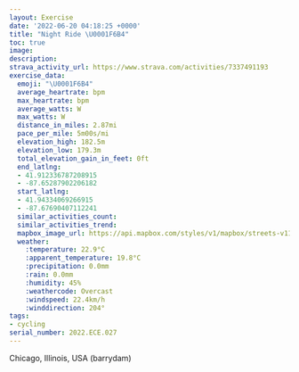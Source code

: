 ```yaml
---
layout: Exercise
date: '2022-06-20 04:18:25 +0000'
title: "Night Ride \U0001F6B4"
toc: true
image:
description:
strava_activity_url: https://www.strava.com/activities/7337491193
exercise_data:
  emoji: "\U0001F6B4"
  average_heartrate: bpm
  max_heartrate: bpm
  average_watts: W
  max_watts: W
  distance_in_miles: 2.87mi
  pace_per_mile: 5m00s/mi
  elevation_high: 182.5m
  elevation_low: 179.3m
  total_elevation_gain_in_feet: 0ft
  end_latlng:
  - 41.912336787208915
  - -87.65287902206182
  start_latlng:
  - 41.94334069266915
  - -87.67690407112241
  similar_activities_count:
  similar_activities_trend:
  mapbox_image_url: https://api.mapbox.com/styles/v1/mapbox/streets-v11/static/path-5+787af2-1.0(%7B%60__GtkcvOCKDJAZALLn%40%3Fl%40DV%3Ff%40BL%40d%40CR%40HCBDPJN%5CJXOl%40%40LDJC%60%40FTAz%40HFCRDP%3FJCJKJBR%3FLDfAKHCd%40%40REl%40AHAJ%3F%5ECj%40BDAXJLG%40B%40%3F%3FATAR%3FVE%60%40%40HE%5CGHBT%3FNDf%40%3FJCj%40%40t%40ERFFEXDRGV%3FTGv%40Dr%40CFEl%40DpAQt%40BLAZ%40XAJCFFRA%60%40%3FZGXFPALDt%40CPFf%40%40d%40ALGr%40D%5E%3FFD%5CIV%40PGVCT%3FHCPDb%40OL%40HCECOAAUCB%3FC%5EVR%3FXId%40a%40dAoANUt%40o%40XQTe%40HIBKTULWn%40w%40jAqAv%40_ABI%5C%5DFKRUJGlAuAb%40q%40%7CAiBLENUTQb%40k%40%5Co%40NK%5Ec%40FOx%40gAJWPQVg%40%5Cc%40HQNQh%40_ATSTg%40v%40mAdAyAHY%5C_%40Ta%40FU%60%40YhA%7BBTMFQVc%40RYDALWRWP_%40PWDMTWN_%40bE_Gf%40u%40%60AiBJId%40k%40Re%40FWHIFQLILWBDDCXU%60AkBDOFMZSL%5B%5Ec%40%40KX%5DXk%40%5Eg%40b%40a%40FMDQJId%40s%40Xo%40%7C%40sAj%40aAJKN%5DHO%7C%40gANY%5E%5BL%5Df%40m%40%5Cy%40r%40oATUFOXc%40%60%40e%40BKZk%40FEF_%40VMDKh%40m%40NYLKZc%40JYTU%60%40o%40%5Eo%40L%5BFKJG%60%40o%40%5C%7B%40LULIjAoBNGb%40q%40XWR%5Dv%40_Az%40gBb%40y%40FEP%5BVUd%40%40LMZKP%40TIRCj%40%3FNDJAH%40DAH%7B%40AAI%3F%40%40GEAD%40IAGCDGADLDEAHBHAJDO%40BCAB%40A%3F),pin-s-s+e5b22e(-87.67691,41.94334),pin-s-f+89ae00(-87.65287999999985,41.912330000000004)/auto/800x800?access_token=pk.eyJ1Ijoiam9zaGJlY2ttYW4iLCJhIjoiY205eWR2aDd1MWZ6djJrbXc4a3M0bWZleiJ9.XiG9OWkNcZk2QzjJbxLB4A
  weather:
    :temperature: 22.9°C
    :apparent_temperature: 19.8°C
    :precipitation: 0.0mm
    :rain: 0.0mm
    :humidity: 45%
    :weathercode: Overcast
    :windspeed: 22.4km/h
    :winddirection: 204°
tags:
- cycling
serial_number: 2022.ECE.027
---
```

Chicago, Illinois, USA (barrydam)

